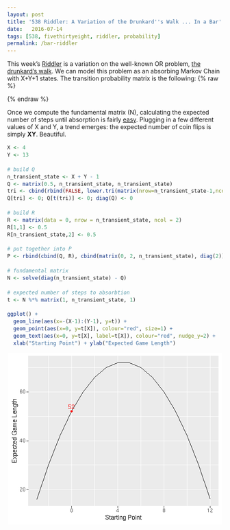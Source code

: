 ```yaml
---
layout: post
title: '538 Riddler: A Variation of the Drunkard''s Walk ... In a Bar'
date:   2016-07-14
tags: [538, fivethirtyeight, riddler, probability]
permalink: /bar-riddler
---
```

This week’s [Riddler](http://fivethirtyeight.com/features/how-long-will-you-be-stuck-playing-this-bar-game/) is a variation on the well-known OR problem, [the drunkard’s walk](https://en.wikipedia.org/wiki/Random_walk).  We can model this problem as an absorbing Markov Chain with X+Y+1 states.  The transition probability matrix is the following:
{% raw %}
<div class="equation" data-expr="
\begin{matrix}
 & 1 & 0 & 0 & 0 & 0 & \cdots & 0 & \\
 & 0.5 & 0 & 0.5 & 0 & 0 & \cdots & 0 & \\
 & 0 & 0.5 & 0 & 0.5 & 0 & \cdots & 0 & \\
 & 0 & 0 & 0.5 & 0 & 0.5 & \cdots & 0 & \\
 & \vdots & \vdots & \vdots & \vdots & \vdots & \ddots & \vdots \\
 & 0 & 0 & 0 & 0 & 0 & \cdots & 1
\end{matrix}
"></div>
{% endraw %}

Once we compute the fundamental matrix (N), calculating the expected number of steps until absorption is fairly [easy](https://en.wikipedia.org/wiki/Absorbing_Markov_chain).  Plugging in a few different values of X and Y, a trend emerges: the expected number of coin flips is simply <span style="font-weight: bold;">XY</span>.  Beautiful.

``` R
X <- 4
Y <- 13

# build Q
n_transient_state <- X + Y - 1
Q <- matrix(0.5, n_transient_state, n_transient_state)
tri <- cbind(rbind(FALSE, lower.tri(matrix(nrow=n_transient_state-1,ncol=n_transient_state-1))), FALSE)
Q[tri] <- 0; Q[t(tri)] <- 0; diag(Q) <- 0

# build R
R <- matrix(data = 0, nrow = n_transient_state, ncol = 2)
R[1,1] <- 0.5
R[n_transient_state,2] <- 0.5

# put together into P
P <- rbind(cbind(Q, R), cbind(matrix(0, 2, n_transient_state), diag(2)))

# fundamental matrix
N <- solve(diag(n_transient_state) - Q)

# expected number of steps to absorbtion
t <- N %*% matrix(1, n_transient_state, 1)

ggplot() +
  geom_line(aes(x=-(X-1):(Y-1), y=t)) +
  geom_point(aes(x=0, y=t[X]), colour="red", size=1) +
  geom_text(aes(x=0, y=t[X], label=t[X]), colour="red", nudge_y=2) +
  xlab("Starting Point") + ylab("Expected Game Length")
```
<img src="/assets/img/bar-riddler.png" style="display:block; margin-left:auto; margin-right:auto;">
